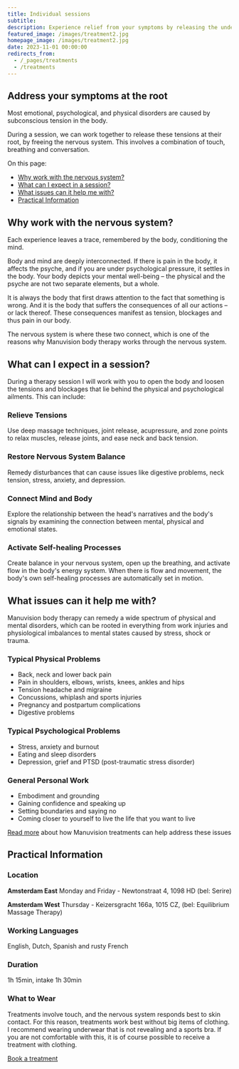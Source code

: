 ```yaml
---
title: Individual sessions
subtitle: 
description: Experience relief from your symptoms by releasing the underlying tension in your body, restoring balance to your nervous system, and activating your natural healing processes. Available in English, Dutch, Spanish, and (rusty) French.
featured_image: /images/treatment2.jpg
homepage_image: /images/treatment2.jpg
date: 2023-11-01 00:00:00
redirects_from:
  - /_pages/treatments
  - /treatments
---
```


## Address your symptoms at the root

Most emotional, psychological, and physical disorders are caused by subconscious tension in the body.

During a session, we can work together to release these tensions at their root, by freeing the nervous system.
This involves a combination of touch, breathing and conversation.

On this page:
- [Why work with the nervous system?](#why-work-with-the-nervous-system)
- [What can I expect in a session?](#what-can-i-expect-in-a-session)
- [What issues can it help me with?](#what-issues-can-it-help-me-with)
- [Practical Information](#practical-information)

## Why work with the nervous system?

Each experience leaves a trace, remembered by the body, conditioning the mind.

Body and mind are deeply interconnected.
If there is pain in the body, it affects the psyche, and if you are under psychological pressure, it settles in the body.
Your body depicts your mental well-being – the physical and the psyche are not two separate elements, but a whole.

It is always the body that first draws attention to the fact that something is wrong.
And it is the body that suffers the consequences of all our actions – or lack thereof.
These consequences manifest as tension, blockages and thus pain in our body.

The nervous system is where these two connect, which is one of the reasons why Manuvision body therapy works through the nervous system.

## What can I expect in a session?

During a therapy session I will work with you to open the body and loosen the tensions and blockages that lie behind the physical and psychological ailments. 
This can include:

### Relieve Tensions

Use deep massage techniques, joint release, acupressure, and zone points to relax muscles, release joints, and ease neck and back tension.

### Restore Nervous System Balance

Remedy disturbances that can cause issues like digestive problems, neck tension, stress, anxiety, and depression.

### Connect Mind and Body

Explore the relationship between the head's narratives and the body's signals by examining the connection between mental, physical and emotional states.

### Activate Self-healing Processes

Create balance in your nervous system, open up the breathing, and activate flow in the body's energy system.
When there is flow and movement, the body's own self-healing processes are automatically set in motion.

## What issues can it help me with?

Manuvision body therapy can remedy a wide spectrum of physical and mental disorders, which can be rooted in everything from work injuries and physiological imbalances to mental states caused by stress, shock or trauma.

### Typical Physical Problems

* Back, neck and lower back pain
* Pain in shoulders, elbows, wrists, knees, ankles and hips
* Tension headache and migraine
* Concussions, whiplash and sports injuries
* Pregnancy and postpartum complications
* Digestive problems

### Typical Psychological Problems

* Stress, anxiety and burnout
* Eating and sleep disorders
* Depression, grief and PTSD (post-traumatic stress disorder)

### General Personal Work

* Embodiment and grounding
* Gaining confidence and speaking up
* Setting boundaries and saying no
* Coming closer to yourself to live the life that you want to live

[Read more](https://manuvision-dk.translate.goog/hvad-kan-kropsterapi-hjaelpe-med/?_x_tr_sl=da&_x_tr_tl=en&_x_tr_hl=en-US&_x_tr_pto=wapp) about how Manuvision treatments can help address these issues

## Practical Information

### Location

**Amsterdam East**
Monday and Friday - Newtonstraat 4, 1098 HD (bel: Serire)

**Amsterdam West**
Thursday - Keizersgracht 166a, 1015 CZ, (bel: Equilibrium Massage Therapy)

### Working Languages

English, Dutch, Spanish and rusty French

### Duration

1h 15min, intake 1h 30min

### What to Wear

Treatments involve touch, and the nervous system responds best to skin contact.
For this reason, treatments work best without big items of clothing.
I recommend wearing underwear that is not revealing and a sports bra.
If you are not comfortable with this, it is of course possible to receive a treatment with clothing.

<a href="/contact" class="button button--large">Book a treatment</a>
